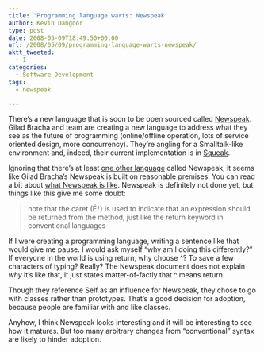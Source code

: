 ```yaml
---
title: 'Programming language warts: Newspeak'
author: Kevin Dangoor
type: post
date: 2008-05-09T18:49:50+00:00
url: /2008/05/09/programming-language-warts-newspeak/
aktt_tweeted:
  - 1
categories:
  - Software Development
tags:
  - newspeak

---
```

There&#8217;s a new language that is soon to be open sourced called [Newspeak][1]. Gilad Bracha and team are creating a new language to address what they see as the future of programming (online/offline operation, lots of service oriented design, more concurrency). They&#8217;re angling for a Smalltalk-like environment and, indeed, their current implementation is in [Squeak][2].

Ignoring that there&#8217;s at least [one other language][3] called Newspeak, it seems like Gilad Bracha&#8217;s Newspeak is built on reasonable premises. You can read a bit about [what Newspeak is like][4]. Newspeak is definitely not done yet, but things like this give me some doubt:

> note that the caret (Ë†) is used to indicate that an expression should be returned from the method, just like the return keyword in conventional languages

If I were creating a programming language, writing a sentence like that would give me pause. I would ask myself &#8220;why am I doing this differently?&#8221; If everyone in the world is using return, why choose ^? To save a few characters of typing? Really? The Newspeak document does not explain <span style="font-style: italic;">why</span> it&#8217;s like that, it just states matter-of-factly that ^ means return.

Though they reference Self as an influence for Newspeak, they chose to go with classes rather than prototypes. That&#8217;s a good decision for adoption, because people are familiar with and like classes.

Anyhow, I think Newspeak looks interesting and it will be interesting to see how it matures. But too many arbitrary changes from &#8220;conventional&#8221; syntax are likely to hinder adoption.

 [1]: http://bracha.org/Site/Newspeak.html
 [2]: http://squeak.org/
 [3]: http://www.penjili.org/newspeak.html
 [4]: http://bracha.org/newspeak.pdf
